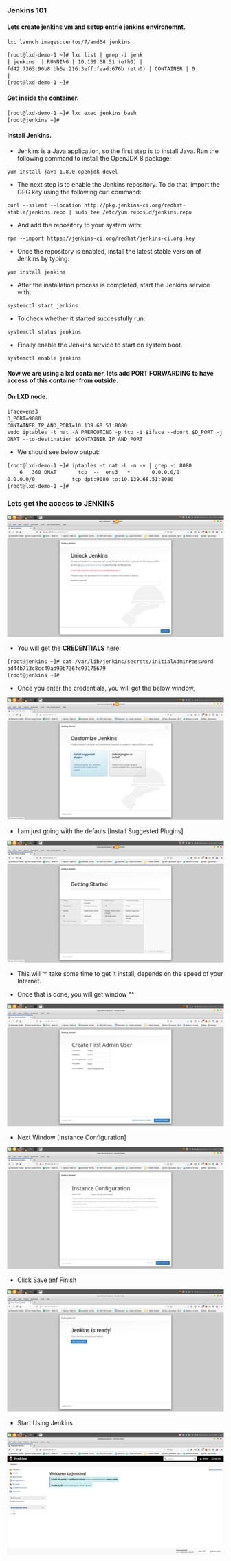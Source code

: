 ### Jenkins 101

#### Lets create jenkins vm and setup entrie jenkins environemnt. 

~~~
lxc launch images:centos/7/amd64 jenkins
~~~

~~~
[root@lxd-demo-1 ~]# lxc list | grep -i jenk
| jenkins  | RUNNING | 10.139.68.51 (eth0) | fd42:7363:96b8:bb6a:216:3eff:fead:676b (eth0) | CONTAINER | 0         |
[root@lxd-demo-1 ~]# 
~~~

#### Get inside the container. 

~~~
[root@lxd-demo-1 ~]# lxc exec jenkins bash
[root@jenkins ~]# 
~~~

#### Install Jenkins. 

* Jenkins is a Java application, so the first step is to install Java. Run the following command to install the OpenJDK 8 package:

~~~
yum install java-1.8.0-openjdk-devel
~~~

* The next step is to enable the Jenkins repository. To do that, import the GPG key using the following curl command:

~~~
curl --silent --location http://pkg.jenkins-ci.org/redhat-stable/jenkins.repo | sudo tee /etc/yum.repos.d/jenkins.repo
~~~

* And add the repository to your system with:

~~~
rpm --import https://jenkins-ci.org/redhat/jenkins-ci.org.key
~~~

* Once the repository is enabled, install the latest stable version of Jenkins by typing:

~~~
yum install jenkins
~~~

* After the installation process is completed, start the Jenkins service with:

~~~
systemctl start jenkins
~~~

* To check whether it started successfully run:

~~~
systemctl status jenkins
~~~

* Finally enable the Jenkins service to start on system boot.

~~~
systemctl enable jenkins
~~~

#### Now we are using a lxd container, lets add **PORT FORWARDING** to have access of this container from outside. 

#### On **LXD** node. 

~~~
iface=ens3
D_PORT=9080
CONTAINER_IP_AND_PORT=10.139.68.51:8080
sudo iptables -t nat -A PREROUTING -p tcp -i $iface --dport $D_PORT -j DNAT --to-destination $CONTAINER_IP_AND_PORT
~~~

* We should see below output: 

~~~
[root@lxd-demo-1 ~]# iptables -t nat -L -n -v | grep -i 8080
    6   360 DNAT       tcp  --  ens3   *       0.0.0.0/0            0.0.0.0/0            tcp dpt:9080 to:10.139.68.51:8080
[root@lxd-demo-1 ~]# 
~~~
  
### Lets get the access to **JENKINS**

![Image ipa](https://github.com/NileshChandekar/lxd_containers/blob/master/images/01111.png)


* You will get the **CREDENTIALS** here: 

~~~
[root@jenkins ~]# cat /var/lib/jenkins/secrets/initialAdminPassword
ad44b713c8cc49ad99b736fc99175679
[root@jenkins ~]# 
~~~

* Once you enter the credentials, you will get the below window, 

![Image ipa](https://github.com/NileshChandekar/lxd_containers/blob/master/images/01112.png)

* I am just going with the defauls [Install Suggested Plugins]

![Image ipa](https://github.com/NileshChandekar/lxd_containers/blob/master/images/01113.png)

* This will ^^ take some time to get it install, depends on the speed of your Internet. 

* Once that is done, you will get window ^^ 

![Image ipa](https://github.com/NileshChandekar/lxd_containers/blob/master/images/01114.png)

* Next Window [Instance Configuration]

![Image ipa](https://github.com/NileshChandekar/lxd_containers/blob/master/images/01115.png)

* Click Save anf Finish

![Image ipa](https://github.com/NileshChandekar/lxd_containers/blob/master/images/01116.png)

* Start Using Jenkins

![Image ipa](https://github.com/NileshChandekar/lxd_containers/blob/master/images/01117.png)

